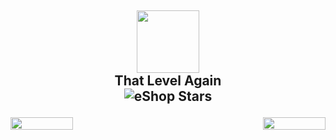 ## <p align="center"> <img src="https://play-lh.googleusercontent.com/2MCCCXpwDRy6s8Iy-hblQckeREEXcPxrK1W9Z1oCGrtsOF5QF3rAigOTUG4syepsx6s=w240-h480-rw" width="100" height="100" /> <br>That Level Again <br> ![eShop Stars](https://img.shields.io/badge/%E2%AD%90-0.0-lightgrey)

<img align="left" width="100" height="20" src="https://img.shields.io/badge/buy-99%2C00%20RUB-yellow">
<img align="right" width="100" height="20" src="https://img.shields.io/badge/demo-TLA%20Lite-brightgreen">

